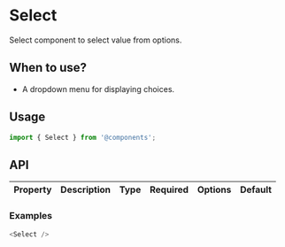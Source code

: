 # Select

Select component to select value from options.

## When to use?

- A dropdown menu for displaying choices.

## Usage

```js
import { Select } from '@components';
```

## API

| Property | Description | Type | Required | Options | Default |
|---|---|---|---|---|---|

### Examples

```js
<Select />
```

<!-- STORY -->

<br />
